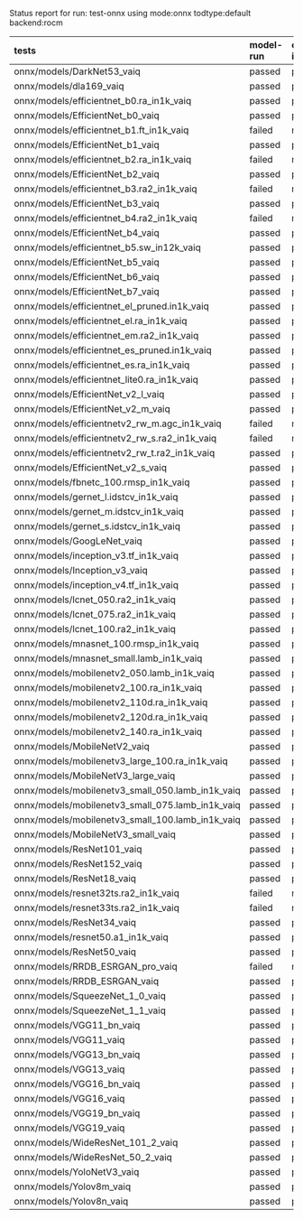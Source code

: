 Status report for run: test-onnx using mode:onnx todtype:default backend:rocm

| tests                                            | model-run   | onnx-import   | torch-mlir   | iree-compile   | inference   |
|:-------------------------------------------------|:------------|:--------------|:-------------|:---------------|:------------|
| onnx/models/DarkNet53_vaiq                       | passed      | passed        | notrun       | passed         | mismatch    |
| onnx/models/dla169_vaiq                          | passed      | passed        | notrun       | passed         | passed      |
| onnx/models/efficientnet_b0.ra_in1k_vaiq         | passed      | passed        | notrun       | failed         | notrun      |
| onnx/models/EfficientNet_b0_vaiq                 | passed      | passed        | notrun       | passed         | mismatch    |
| onnx/models/efficientnet_b1.ft_in1k_vaiq         | failed      | notrun        | notrun       | notrun         | notrun      |
| onnx/models/EfficientNet_b1_vaiq                 | passed      | passed        | notrun       | failed         | notrun      |
| onnx/models/efficientnet_b2.ra_in1k_vaiq         | failed      | notrun        | notrun       | notrun         | notrun      |
| onnx/models/EfficientNet_b2_vaiq                 | passed      | passed        | notrun       | failed         | notrun      |
| onnx/models/efficientnet_b3.ra2_in1k_vaiq        | failed      | notrun        | notrun       | notrun         | notrun      |
| onnx/models/EfficientNet_b3_vaiq                 | passed      | passed        | notrun       | passed         | mismatch    |
| onnx/models/efficientnet_b4.ra2_in1k_vaiq        | failed      | notrun        | notrun       | notrun         | notrun      |
| onnx/models/EfficientNet_b4_vaiq                 | passed      | passed        | notrun       | failed         | notrun      |
| onnx/models/efficientnet_b5.sw_in12k_vaiq        | passed      | passed        | notrun       | failed         | notrun      |
| onnx/models/EfficientNet_b5_vaiq                 | passed      | passed        | notrun       | passed         | mismatch    |
| onnx/models/EfficientNet_b6_vaiq                 | passed      | passed        | notrun       | passed         | mismatch    |
| onnx/models/EfficientNet_b7_vaiq                 | passed      | passed        | notrun       | passed         | passed      |
| onnx/models/efficientnet_el_pruned.in1k_vaiq     | passed      | passed        | notrun       | passed         | mismatch    |
| onnx/models/efficientnet_el.ra_in1k_vaiq         | passed      | passed        | notrun       | passed         | mismatch    |
| onnx/models/efficientnet_em.ra2_in1k_vaiq        | passed      | passed        | notrun       | failed         | notrun      |
| onnx/models/efficientnet_es_pruned.in1k_vaiq     | passed      | passed        | notrun       | failed         | notrun      |
| onnx/models/efficientnet_es.ra_in1k_vaiq         | passed      | passed        | notrun       | failed         | notrun      |
| onnx/models/efficientnet_lite0.ra_in1k_vaiq      | passed      | passed        | notrun       | passed         | passed      |
| onnx/models/EfficientNet_v2_l_vaiq               | passed      | passed        | notrun       | failed         | notrun      |
| onnx/models/EfficientNet_v2_m_vaiq               | passed      | passed        | notrun       | failed         | notrun      |
| onnx/models/efficientnetv2_rw_m.agc_in1k_vaiq    | failed      | notrun        | notrun       | notrun         | notrun      |
| onnx/models/efficientnetv2_rw_s.ra2_in1k_vaiq    | failed      | notrun        | notrun       | notrun         | notrun      |
| onnx/models/efficientnetv2_rw_t.ra2_in1k_vaiq    | passed      | passed        | notrun       | failed         | notrun      |
| onnx/models/EfficientNet_v2_s_vaiq               | passed      | passed        | notrun       | failed         | notrun      |
| onnx/models/fbnetc_100.rmsp_in1k_vaiq            | passed      | passed        | notrun       | passed         | passed      |
| onnx/models/gernet_l.idstcv_in1k_vaiq            | passed      | passed        | notrun       | failed         | notrun      |
| onnx/models/gernet_m.idstcv_in1k_vaiq            | passed      | passed        | notrun       | passed         | passed      |
| onnx/models/gernet_s.idstcv_in1k_vaiq            | passed      | passed        | notrun       | passed         | passed      |
| onnx/models/GoogLeNet_vaiq                       | passed      | passed        | notrun       | passed         | passed      |
| onnx/models/inception_v3.tf_in1k_vaiq            | passed      | passed        | notrun       | passed         | mismatch    |
| onnx/models/Inception_v3_vaiq                    | passed      | passed        | notrun       | passed         | mismatch    |
| onnx/models/inception_v4.tf_in1k_vaiq            | passed      | passed        | notrun       | passed         | mismatch    |
| onnx/models/lcnet_050.ra2_in1k_vaiq              | passed      | passed        | notrun       | passed         | mismatch    |
| onnx/models/lcnet_075.ra2_in1k_vaiq              | passed      | passed        | notrun       | passed         | mismatch    |
| onnx/models/lcnet_100.ra2_in1k_vaiq              | passed      | passed        | notrun       | passed         | mismatch    |
| onnx/models/mnasnet_100.rmsp_in1k_vaiq           | passed      | passed        | notrun       | passed         | passed      |
| onnx/models/mnasnet_small.lamb_in1k_vaiq         | passed      | passed        | notrun       | failed         | notrun      |
| onnx/models/mobilenetv2_050.lamb_in1k_vaiq       | passed      | passed        | notrun       | failed         | notrun      |
| onnx/models/mobilenetv2_100.ra_in1k_vaiq         | passed      | passed        | notrun       | passed         | passed      |
| onnx/models/mobilenetv2_110d.ra_in1k_vaiq        | passed      | passed        | notrun       | passed         | passed      |
| onnx/models/mobilenetv2_120d.ra_in1k_vaiq        | passed      | passed        | notrun       | passed         | passed      |
| onnx/models/mobilenetv2_140.ra_in1k_vaiq         | passed      | passed        | notrun       | failed         | notrun      |
| onnx/models/MobileNetV2_vaiq                     | passed      | passed        | notrun       | passed         | passed      |
| onnx/models/mobilenetv3_large_100.ra_in1k_vaiq   | passed      | passed        | notrun       | failed         | notrun      |
| onnx/models/MobileNetV3_large_vaiq               | passed      | passed        | notrun       | passed         | passed      |
| onnx/models/mobilenetv3_small_050.lamb_in1k_vaiq | passed      | passed        | notrun       | failed         | notrun      |
| onnx/models/mobilenetv3_small_075.lamb_in1k_vaiq | passed      | passed        | notrun       | failed         | notrun      |
| onnx/models/mobilenetv3_small_100.lamb_in1k_vaiq | passed      | passed        | notrun       | failed         | notrun      |
| onnx/models/MobileNetV3_small_vaiq               | passed      | passed        | notrun       | passed         | mismatch    |
| onnx/models/ResNet101_vaiq                       | passed      | passed        | notrun       | passed         | passed      |
| onnx/models/ResNet152_vaiq                       | passed      | passed        | notrun       | passed         | passed      |
| onnx/models/ResNet18_vaiq                        | passed      | passed        | notrun       | passed         | passed      |
| onnx/models/resnet32ts.ra2_in1k_vaiq             | failed      | notrun        | notrun       | notrun         | notrun      |
| onnx/models/resnet33ts.ra2_in1k_vaiq             | failed      | notrun        | notrun       | notrun         | notrun      |
| onnx/models/ResNet34_vaiq                        | passed      | passed        | notrun       | passed         | passed      |
| onnx/models/resnet50.a1_in1k_vaiq                | passed      | passed        | notrun       | passed         | passed      |
| onnx/models/ResNet50_vaiq                        | passed      | passed        | notrun       | passed         | passed      |
| onnx/models/RRDB_ESRGAN_pro_vaiq                 | failed      | notrun        | notrun       | notrun         | notrun      |
| onnx/models/RRDB_ESRGAN_vaiq                     | passed      | passed        | notrun       | passed         | mismatch    |
| onnx/models/SqueezeNet_1_0_vaiq                  | passed      | passed        | notrun       | passed         | mismatch    |
| onnx/models/SqueezeNet_1_1_vaiq                  | passed      | passed        | notrun       | passed         | mismatch    |
| onnx/models/VGG11_bn_vaiq                        | passed      | passed        | notrun       | passed         | passed      |
| onnx/models/VGG11_vaiq                           | passed      | passed        | notrun       | passed         | passed      |
| onnx/models/VGG13_bn_vaiq                        | passed      | passed        | notrun       | passed         | passed      |
| onnx/models/VGG13_vaiq                           | passed      | passed        | notrun       | passed         | passed      |
| onnx/models/VGG16_bn_vaiq                        | passed      | passed        | notrun       | passed         | passed      |
| onnx/models/VGG16_vaiq                           | passed      | passed        | notrun       | passed         | passed      |
| onnx/models/VGG19_bn_vaiq                        | passed      | passed        | notrun       | passed         | passed      |
| onnx/models/VGG19_vaiq                           | passed      | passed        | notrun       | passed         | passed      |
| onnx/models/WideResNet_101_2_vaiq                | passed      | passed        | notrun       | passed         | passed      |
| onnx/models/WideResNet_50_2_vaiq                 | passed      | passed        | notrun       | passed         | passed      |
| onnx/models/YoloNetV3_vaiq                       | passed      | passed        | notrun       | passed         | mismatch    |
| onnx/models/Yolov8m_vaiq                         | passed      | passed        | notrun       | passed         | failed      |
| onnx/models/Yolov8n_vaiq                         | passed      | passed        | notrun       | passed         | failed      |
